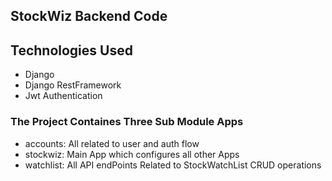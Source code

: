 ## StockWiz Backend Code

## Technologies Used

-   Django
-   Django RestFramework
-   Jwt Authentication

### The Project Containes Three Sub Module Apps

-   accounts: All related to user and auth flow
-   stockwiz: Main App which configures all other Apps
-   watchlist: All API endPoints Related to StockWatchList CRUD operations
